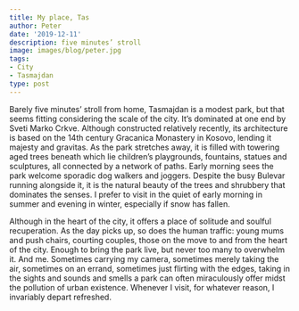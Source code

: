 ```yaml
---
title: My place, Tas
author: Peter
date: '2019-12-11'
description: five minutes’ stroll 
image: images/blog/peter.jpg
tags:
- City
- Tasmajdan 
type: post
---
```



Barely five minutes’ stroll from home, Tasmajdan is a modest park, but that seems fitting considering the scale of the city. It’s dominated at one end by Sveti Marko Crkve. Although constructed relatively recently, its architecture is based on the 14th century Gracanica Monastery in Kosovo, lending it majesty and gravitas. As the park stretches away, it is filled with towering aged trees beneath which lie children’s playgrounds, fountains, statues and sculptures, all connected by a network of paths. Early morning sees the park welcome sporadic dog walkers and joggers. Despite the busy Bulevar running alongside it, it is the natural beauty of the trees and shrubbery that dominates the senses. I prefer to visit in the quiet of early morning in summer and evening in winter, especially if snow has fallen. 

Although in the heart of the city, it offers a place of solitude and soulful recuperation. As the day picks up, so does the human traffic: young mums and push chairs, courting couples, those on the move to and from the heart of the city. Enough to bring the park live, but never too many to overwhelm it. And me. Sometimes carrying my camera, sometimes merely taking the air, sometimes on an errand, sometimes just flirting with the edges, taking in the sights and sounds and smells a park can often miraculously offer midst the pollution of urban existence. Whenever I visit, for whatever reason, I invariably depart refreshed.
